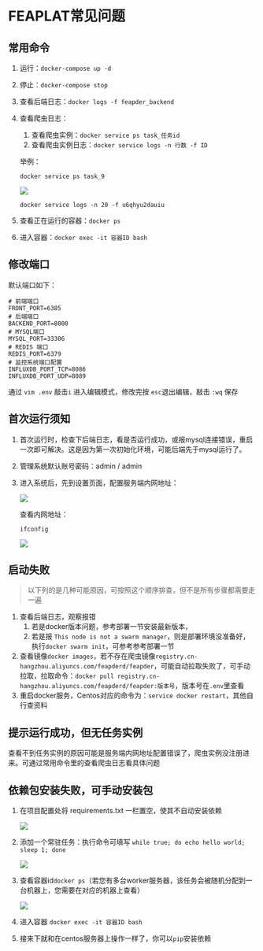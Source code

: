 # FEAPLAT常见问题

## 常用命令

1. 运行：`docker-compose up -d`
2. 停止：`docker-compose stop`
3. 查看后端日志：`docker logs -f feapder_backend`
4. 查看爬虫日志：
    1. 查看爬虫实例：`docker service ps task_任务id`
    2. 查看爬虫实例日志：`docker service logs -n 行数 -f ID`

    举例：
    
    ```
    docker service ps task_9
    ```
    ![](http://markdown-media.oss-cn-beijing.aliyuncs.com/2021/09/17/16318829484192.jpg)
    
    ```
    docker service logs -n 20 -f u6qhyu2dauiu
    ```
    
6. 查看正在运行的容器：`docker ps` 
5. 进入容器：`docker exec -it 容器ID bash`
    

## 修改端口

默认端口如下：

```
# 前端端口
FRONT_PORT=6385
# 后端端口
BACKEND_PORT=8000
# MYSQL端口
MYSQL_PORT=33306
# REDIS 端口
REDIS_PORT=6379
# 监控系统端口配置
INFLUXDB_PORT_TCP=8086
INFLUXDB_PORT_UDP=8089
```

通过 `vim .env` 敲击`i` 进入编辑模式，修改完按 `esc`退出编辑，敲击 `:wq` 保存


## 首次运行须知

1. 首次运行时，检查下后端日志，看是否运行成功，或报mysql连接错误，重启一次即可解决。这是因为第一次初始化环境，可能后端先于mysql运行了。

2. 管理系统默认账号密码：admin / admin

3. 进入系统后，先到设置页面，配置服务端内网地址：

    ![](http://markdown-media.oss-cn-beijing.aliyuncs.com/2021/09/17/16318826920098.jpg)


    查看内网地址：
    
    ```shell
    ifconfig
    ```
    ![](http://markdown-media.oss-cn-beijing.aliyuncs.com/2021/07/06/16255025919847.jpg)

## 启动失败

> 以下列的是几种可能原因，可按照这个顺序排查，但不是所有步骤都需要走一遍

1. 查看后端日志，观察报错
    1. 若是docker版本问题，参考部署一节安装最新版本，
    2. 若是报 `This node is not a swarm manager`，则是部署环境没准备好，执行`docker swarm init`，可参考参考部署一节
2. 查看镜像`docker images`，若不存在爬虫镜像`registry.cn-hangzhou.aliyuncs.com/feapderd/feapder`，可能自动拉取失败了，可手动拉取，拉取命令：`docker pull registry.cn-hangzhou.aliyuncs.com/feapderd/feapder:版本号`，版本号在`.env`里查看
3. 重启docker服务，Centos对应的命令为：`service docker restart`，其他自行查资料

## 提示运行成功，但无任务实例

查看不到任务实例的原因可能是服务端内网地址配置错误了，爬虫实例没注册进来。可通过常用命令里的查看爬虫日志看具体问题

## 依赖包安装失败，可手动安装包

1. 在项目配置处将 requirements.txt 一栏置空，使其不自动安装依赖

    ![](http://markdown-media.oss-cn-beijing.aliyuncs.com/2021/09/17/16318840168908.jpg)


2. 添加一个常驻任务：执行命令可填写 `while true; do echo hello world; sleep 1; done`

    ![](http://markdown-media.oss-cn-beijing.aliyuncs.com/2021/09/17/16303761085876.jpg)

1. 查看容器id`docker ps`（若您有多台worker服务器，该任务会被随机分配到一台机器上，您需要在对应的机器上查看）

    ![](http://markdown-media.oss-cn-beijing.aliyuncs.com/2021/09/17/16318842799082.jpg)
2. 进入容器 `docker exec -it 容器ID bash`

5. 接来下就和在centos服务器上操作一样了，你可以`pip`安装依赖
